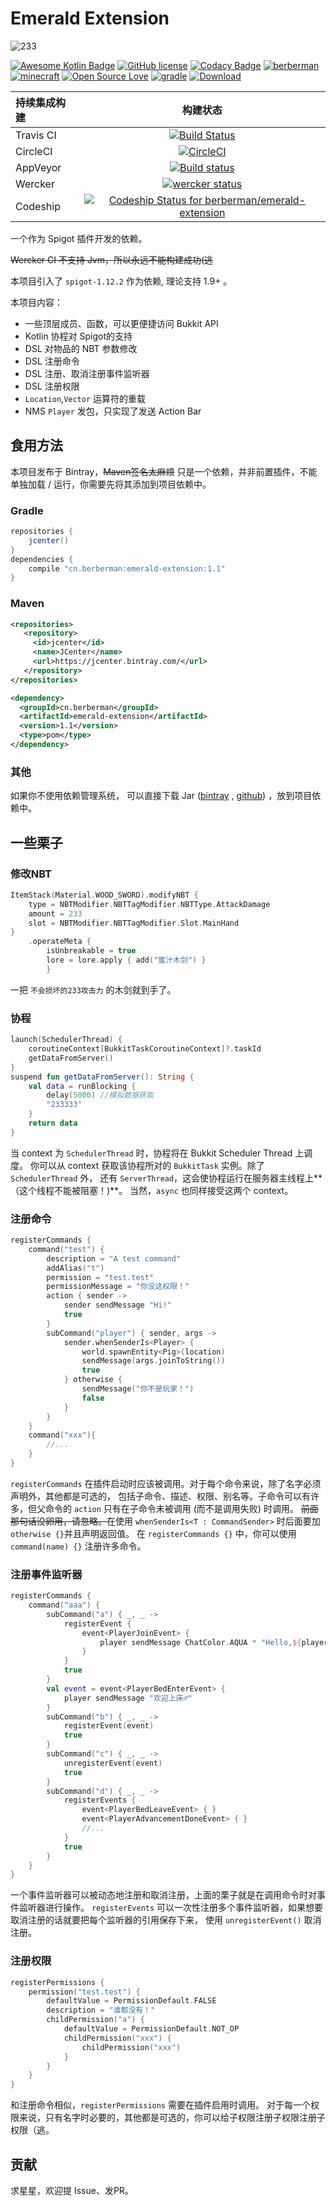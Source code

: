 # Emerald Extension
![233](https://d1u5p3l4wpay3k.cloudfront.net/minecraft_zh_gamepedia/6/6a/Emerald.png?version=c18f3d42d9893b84e783362697408421)

[![Awesome Kotlin Badge](https://kotlin.link/awesome-kotlin.svg)](https://github.com/KotlinBy/awesome-kotlin)
[![GitHub license](https://img.shields.io/badge/license-Apache%20License%202.0-blue.svg?style=flat)](http://www.apache.org/licenses/LICENSE-2.0)
  [![Codacy Badge](https://api.codacy.com/project/badge/Grade/7b4f22765ae44af4bd84103daddb00c7)](https://www.codacy.com/app/berberman/emerald-extension?utm_source=github.com&amp;utm_medium=referral&amp;utm_content=berberman/emerald-extension&amp;utm_campaign=Badge_Grade)
 [![berberman](https://img.shields.io/badge/powered_by-berberman-orange.svg)](https://github.com/berberman)
 [![minecraft](https://img.shields.io/badge/minecraft-1.12.2-yellowgreen.svg)](https://www.spigotmc.org/)
 [![Open Source Love](https://badges.frapsoft.com/os/v1/open-source.svg?v=103)](https://github.com/berberman/emerald-extension)
 [![gradle](https://img.shields.io/badge/gradle-4.4-brightgreen.svg)](https://gradle.org/)
  [ ![Download](https://api.bintray.com/packages/berberman/maven/emerald-extension/images/download.svg) ](https://bintray.com/berberman/maven/emerald-extension/_latestVersion)

持续集成构建|构建状态
:---|:---:
Travis CI|[![Build Status](https://travis-ci.org/berberman/emerald-extension.svg?branch=master)](https://travis-ci.org/berberman/emerald-extension)
CircleCI|[![CircleCI](https://circleci.com/gh/berberman/emerald-extension.svg?style=svg)](https://circleci.com/gh/berberman/emerald-extension)
AppVeyor|[![Build status](https://ci.appveyor.com/api/projects/status/o1x1hh6xx6koh4v0?svg=true)](https://ci.appveyor.com/project/berberman/emerald-extension)
Wercker|[![wercker status](https://app.wercker.com/status/820a6a6b02261bd3bfe88b9b5a066dce/s/master "wercker status")](https://app.wercker.com/project/byKey/820a6a6b02261bd3bfe88b9b5a066dce)
Codeship|[ ![Codeship Status for berberman/emerald-extension](https://app.codeship.com/projects/350b4220-ec8e-0135-f54a-6e606d5d3d05/status?branch=master)](https://app.codeship.com/projects/270349)

一个作为 Spigot 插件开发的依赖。

~~Wercker CI 不支持 Jvm，所以永远不能构建成功(逃~~

本项目引入了 `spigot-1.12.2` 作为依赖, 理论支持 1.9+ 。

本项目内容：
* 一些顶层成员、函数，可以更便捷访问 Bukkit API
* Kotlin 协程对 Spigot的支持
* DSL 对物品的 NBT 参数修改
* DSL 注册命令
* DSL 注册、取消注册事件监听器
* DSL 注册权限
* `Location`,`Vector` 运算符的重载
* NMS `Player` 发包，只实现了发送 Action Bar

## 食用方法
本项目发布于 Bintray，~~Maven签名太麻烦~~ 只是一个依赖，并非前置插件，不能单独加载 / 运行，你需要先将其添加到项目依赖中。
### Gradle
```groovy
repositories {
    jcenter()
}
dependencies {
    compile "cn.berberman:emerald-extension:1.1"
}
```
### Maven
```xml
<repositories>
   <repository>
     <id>jcenter</id>
     <name>JCenter</name>
     <url>https://jcenter.bintray.com/</url>
   </repository>
</repositories>

<dependency>
  <groupId>cn.berberman</groupId>
  <artifactId>emerald-extension</artifactId>
  <version>1.1</version>
  <type>pom</type>
</dependency>
```
### 其他
如果你不使用依赖管理系统，
可以直接下载 Jar ([bintray](https://bintray.com/berberman/maven/emerald-extension/_latestVersion) ,
[github](https://github.com/berberman/emerald-extension/releases)) ，放到项目依赖中。
## 一些栗子
### 修改NBT
```kotlin
ItemStack(Material.WOOD_SWORD).modifyNBT {
    type = NBTModifier.NBTTagModifier.NBTType.AttackDamage
	amount = 233
	slot = NBTModifier.NBTTagModifier.Slot.MainHand
}
    .operateMeta {
  		isUnbreakable = true
  	    lore = lore.apply { add("蜜汁木剑") }
  	    }
```
一把 `不会损坏的233攻击力` 的木剑就到手了。
### 协程
```kotlin
launch(SchedulerThread) {
	coroutineContext[BukkitTaskCoroutineContext]?.taskId
	getDataFromServer()
}
suspend fun getDataFromServer(): String {
    val data = runBlocking {
	    delay(5000) //模拟数据获取
	    "233333"
	}
    return data
}
```
当 context 为 `SchedulerThread` 时，协程将在 Bukkit Scheduler Thread 上调度。
你可以从 context 获取该协程所对的 `BukkitTask` 实例。除了`SchedulerThread` 外，
还有 `ServerThread`，这会使协程运行在服务器主线程上**（这个线程不能被阻塞！)**。
当然，`async` 也同样接受这两个 context。
### 注册命令
```kotlin
registerCommands {
    command("test") {
		description = "A test command"
		addAlias("t")
		permission = "test.test"
		permissionMessage = "你没这权限！"
		action { sender ->
			sender sendMessage "Hi!"
			true
		}
		subCommand("player") { sender, args ->
			sender.whenSenderIs<Player> {
				world.spawnEntity<Pig>(location)
				sendMessage(args.joinToString())
				true
			} otherwise {
				sendMessage("你不是玩家！")
				false
			}
		}
	}
	command("xxx"){
		//...
	}
}
```
`registerCommands` 在插件启动时应该被调用。对于每个命令来说，除了名字必须声明外，其他都是可选的，
包括子命令、描述、权限、别名等。子命令可以有许多，但父命令的 `action` 只有在子命令未被调用 (而不是调用失败) 时调用。
~~前面那句话没卵用，请忽略。~~在使用 `whenSenderIs<T : CommandSender>` 时后面要加 `otherwise {}`并且声明返回值。
在 `registerCommands {}` 中，你可以使用 `command(name) {}` 注册许多命令。
### 注册事件监听器
```kotlin
registerCommands {
	command("aaa") {
		subCommand("a") { _, _ ->
			registerEvent {
				event<PlayerJoinEvent> {
					player sendMessage ChatColor.AQUA * "Hello,${player.name}!"
				}
			}
			true
		}
		val event = event<PlayerBedEnterEvent> {
			player sendMessage "欢迎上床♂"
		}
		subCommand("b") { _, _ ->
    		registerEvent(event)
			true
		}
		subCommand("c") { _, _ ->
			unregisterEvent(event)
			true
		}
		subCommand("d") { _, _ ->
			registerEvents {
				event<PlayerBedLeaveEvent> { }
				event<PlayerAdvancementDoneEvent> { }
				//...
			}
			true
		}
	}
}
```
一个事件监听器可以被动态地注册和取消注册，上面的栗子就是在调用命令时对事件监听器进行操作。
`registerEvents` 可以一次性注册多个事件监听器，如果想要取消注册的话就要把每个监听器的引用保存下来，
使用 `unregisterEvent()` 取消注册。
### 注册权限
```kotlin
registerPermissions {
	permission("test.test") {
		defaultValue = PermissionDefault.FALSE
		description = "谁都没有！"
		childPermission("a") {
			defaultValue = PermissionDefault.NOT_OP
			childPermission("xxx") {
				childPermission("xxx")
			}
		}
	}
}
```
和注册命令相似，`registerPermissions` 需要在插件启用时调用。
对于每一个权限来说，只有名字时必要的，其他都是可选的，你可以给子权限注册子权限注册子权限（逃。
## 贡献
求星星，欢迎提 Issue、发PR。
